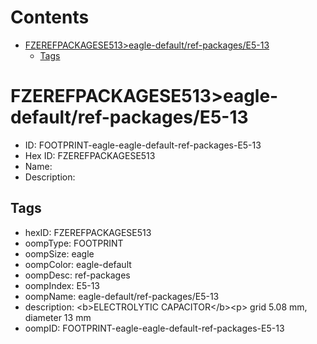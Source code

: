 



Contents
========

* [FZEREFPACKAGESE513>eagle-default/ref-packages/E5-13](#fzerefpackagese513eagle-defaultref-packagese5-13)
	* [Tags](#tags)

# FZEREFPACKAGESE513>eagle-default/ref-packages/E5-13

- ID: FOOTPRINT-eagle-eagle-default-ref-packages-E5-13
- Hex ID: FZEREFPACKAGESE513
- Name: 
- Description: 

## Tags

- hexID: FZEREFPACKAGESE513
- oompType: FOOTPRINT
- oompSize: eagle
- oompColor: eagle-default
- oompDesc: ref-packages
- oompIndex: E5-13
- oompName: eagle-default/ref-packages/E5-13
- description: &lt;b&gt;ELECTROLYTIC CAPACITOR&lt;/b&gt;&lt;p&gt;&#xD;
grid 5.08 mm, diameter 13 mm
- oompID: FOOTPRINT-eagle-eagle-default-ref-packages-E5-13
